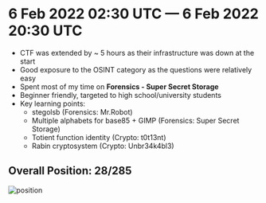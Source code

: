 # 6 Feb 2022 02:30 UTC — 6 Feb 2022 20:30 UTC

* CTF was extended by ~ 5 hours as their infrastructure was down at the start
* Good exposure to the OSINT category as the questions were relatively easy 
* Spent most of my time on **Forensics - Super Secret Storage** 
* Beginner friendly, targeted to high school/university students
* Key learning points:
  * stegolsb (Forensics: Mr.Robot)
  * Multiple alphabets for base85 + GIMP (Forensics: Super Secret Storage)
  * Totient function identity (Crypto: t0t13nt)
  * Rabin cryptosystem (Crypto: Unbr34k4bl3)

## Overall Position: 28/285
![position](https://user-images.githubusercontent.com/71312079/153328150-13df5888-cdcd-4080-95a4-c878eb79ba07.png)
